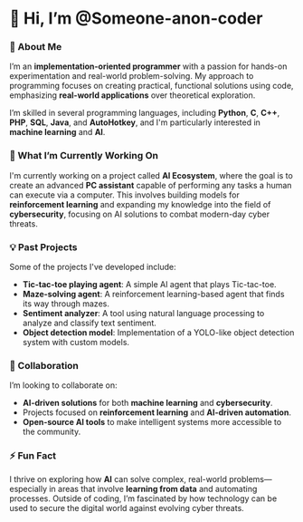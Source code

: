 # 👋 Hi, I’m @Someone-anon-coder

### 👀 About Me
I’m an **implementation-oriented programmer** with a passion for hands-on experimentation and real-world problem-solving. My approach to programming focuses on creating practical, functional solutions using code, emphasizing **real-world applications** over theoretical exploration.

I’m skilled in several programming languages, including **Python**, **C**, **C++**, **PHP**, **SQL**, **Java**, and **AutoHotkey**, and I'm particularly interested in **machine learning** and **AI**.

### 🌱 What I’m Currently Working On
I'm currently working on a project called **AI Ecosystem**, where the goal is to create an advanced **PC assistant** capable of performing any tasks a human can execute via a computer. This involves building models for **reinforcement learning** and expanding my knowledge into the field of **cybersecurity**, focusing on AI solutions to combat modern-day cyber threats.

### 💡 Past Projects
Some of the projects I've developed include:
- **Tic-tac-toe playing agent**: A simple AI agent that plays Tic-tac-toe.
- **Maze-solving agent**: A reinforcement learning-based agent that finds its way through mazes.
- **Sentiment analyzer**: A tool using natural language processing to analyze and classify text sentiment.
- **Object detection model**: Implementation of a YOLO-like object detection system with custom models.

### 💞️ Collaboration
I’m looking to collaborate on:
- **AI-driven solutions** for both **machine learning** and **cybersecurity**.
- Projects focused on **reinforcement learning** and **AI-driven automation**.
- **Open-source AI tools** to make intelligent systems more accessible to the community.

### ⚡ Fun Fact
I thrive on exploring how **AI** can solve complex, real-world problems—especially in areas that involve **learning from data** and automating processes. Outside of coding, I’m fascinated by how technology can be used to secure the digital world against evolving cyber threats.
